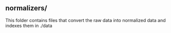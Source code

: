 ## normalizers/

This folder contains files that convert the raw data into normalized data
and indexes them in ./data